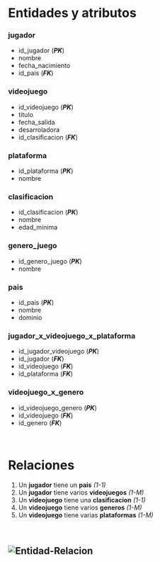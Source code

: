 # Entidades y atributos

### jugador
- id_jugador (***PK***)
- nombre
- fecha_nacimiento
- id_pais (***FK***)

### videojuego
- id_videojuego (***PK***)
- titulo
- fecha_salida
- desarroladora
- id_clasificacion (***FK***)

### plataforma
- id_plataforma (***PK***)
- nombre

### clasificacion
- id_clasificacion (***PK***)
- nombre
- edad_minima

### genero_juego
- id_genero_juego (***PK***)
- nombre

### pais
- id_pais (***PK***)
- nombre
- dominio

### jugador_x_videojuego_x_plataforma
- id_jugador_videojuego (***PK***)
- id_jugador (***FK***)
- id_videojuego (***FK***)
- id_plataforma (***FK***)

### videojuego_x_genero
- id_videojuego_genero (***PK***)
- id_videojuego (***FK***)
- id_genero (***FK***)

<br>

# Relaciones

1. Un **jugador** tiene un **pais** *(1-1)*
1. Un **jugador** tiene varios **videojuegos** *(1-M)*
1. Un **videojuego** tiene una **clasificacion** *(1-1)*
1. Un **videojuego** tiene varios **generos** *(1-M)*
1. Un **videojuego** tiene varias **plataformas** *(1-M)*

<br>

## ![Entidad-Relacion](https://media.discordapp.net/attachments/1025054668038090855/1035213960384876625/EntidadRelacion_SO.drawio.png?width=816&height=480)
